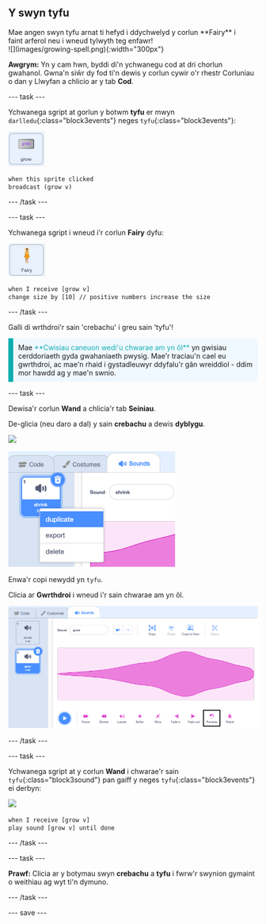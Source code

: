 ## Y swyn tyfu

<div style="display: flex; flex-wrap: wrap">
<div style="flex-basis: 200px; flex-grow: 1; margin-right: 15px;">
Mae angen swyn tyfu arnat ti hefyd i ddychwelyd y corlun **Fairy** i faint arferol neu i wneud tylwyth teg enfawr!
</div>
<div>
![](images/growing-spell.png){:width="300px"}
</div>
</div>

**Awgrym:** Yn y cam hwn, byddi di'n ychwanegu cod at dri chorlun gwahanol. Gwna'n siŵr dy fod ti'n dewis y corlun cywir o'r rhestr Corluniau o dan y Llwyfan a chlicio ar y tab **Cod**.

--- task ---

Ychwanega sgript at gorlun y botwm **tyfu** er mwyn `darlledu`{:class="block3events"} neges `tyfu`{:class="block3events"}:

![](images/grow-icon.png)

```blocks3
when this sprite clicked
broadcast (grow v)
```

--- /task ---

--- task ---

Ychwanega sgript i wneud i'r corlun **Fairy** dyfu:

![](images/fairy-icon.png)

```blocks3
when I receive [grow v]
change size by [10] // positive numbers increase the size
```

--- /task ---

Galli di wrthdroi'r sain 'crebachu' i greu sain 'tyfu'!

<p style="border-left: solid; border-width:10px; border-color: #0faeb0; background-color: aliceblue; padding: 10px;">
Mae <span style="color: #0faeb0">**Cwisiau caneuon wedi'u chwarae am yn ôl**</span> yn gwisiau cerddoriaeth gyda gwahaniaeth pwysig. Mae'r traciau'n cael eu gwrthdroi, ac mae'n rhaid i gystadleuwyr ddyfalu'r gân wreiddiol - ddim mor hawdd ag y mae'n swnio. 
</p>

--- task ---

Dewisa'r corlun **Wand** a chlicia'r tab **Seiniau**.

De-glicia (neu daro a dal) y sain **crebachu** a dewis **dyblygu**.

![](images/wand-icon.png)

![Y sain crebachu gyda dewislen naid yn dangos y ddyblygeb.](images/duplicate-sound.png)

Enwa'r copi newydd yn `tyfu`.

Clicia ar **Gwrthdroi** i wneud i'r sain chwarae am yn ôl.

![Y sain crebachu gyda'r eicon gwrthdroi wedi'i hamlygu.](images/reverse-sound.png)

--- /task ---

--- task ---

Ychwanega sgript at y corlun **Wand** i chwarae'r sain `tyfu`{:class="block3sound"} pan gaiff y neges `tyfu`{:class="block3events"} ei derbyn:

![](images/wand-icon.png)

```blocks3
when I receive [grow v]
play sound [grow v] until done
```

--- /task ---

--- task ---

**Prawf:** Clicia ar y botymau swyn **crebachu** a **tyfu** i fwrw'r swynion gymaint o weithiau ag wyt ti'n dymuno.

--- /task ---

--- save ---

